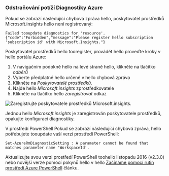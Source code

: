 ### <a name="troubleshoot-azure-diagnostics"></a>Odstraňování potíží Diagnostiky Azure

Pokud se zobrazí následující chybová zpráva hello, poskytovatel prostředků Microsoft.insights hello není registrovaný:

`Failed tooupdate diagnostics for 'resource'. {"code":"Forbidden","message":"Please register hello subscription 'subscription id' with Microsoft.Insights."}`

Poskytovatel prostředků hello tooregister, provádět hello proveďte kroky v hello portálu Azure:

1.  V navigačním podokně hello na levé straně hello, klikněte na tlačítko *odběrů*
2.  Vyberte předplatné hello určené v hello chybová zpráva
3.  Klikněte na *Poskytovatelé prostředků*.
4.  Najde hello *Microsoft.insights* zprostředkovatele
5.  Klikněte na tlačítko hello *zaregistrovat* odkaz

![Zaregistrujte poskytovatele prostředků Microsoft.insights.](./media/log-analytics-troubleshoot-azure-diagnostics/log-analytics-register-microsoft-diagnostics-resource-provider.png)

Jednou hello *Microsoft.insights* je zaregistrován poskytovatele prostředků, opakujte konfiguraci diagnostiky.


V prostředí PowerShell Pokud se zobrazí následující chybová zpráva, hello potřebujete tooupdate vaší verzi prostředí PowerShell:

`Set-AzureRmDiagnosticSetting : A parameter cannot be found that matches parameter name 'WorkspaceId'.`

Aktualizujte svou verzi prostředí PowerShell toohello listopadu 2016 (v2.3.0) nebo novější verze pomocí pokynů hello v hello [Začínáme pomocí rutin prostředí Azure PowerShell](https://docs.microsoft.com/powershell/azureps-cmdlets-docs/) článku.

